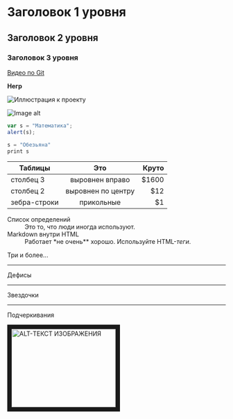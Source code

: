 # Заголовок 1 уровня

## Заголовок 2 уровня

### Заголовок 3 уровня

[Видео по Git](https://www.youtube.com/watch?v=zZBiln_2FhM&ab_channel=%D0%92%D0%BB%D0%B0%D0%B4%D0%B8%D0%BB%D0%B5%D0%BD%D0%9C%D0%B8%D0%BD%D0%B8%D0%BD "Ютуб")

**Негр** 

![Иллюстрация к проекту](https://klike.net/uploads/posts/2020-04/1587719791_1.jpg "ПАТРИК")

![Image alt](https://russkiiyazyk.ru/wp-content/uploads/2018/06/Kartinka.jpg "ОБезьяна")

```ts
var s = "Математика";
alert(s);
```
 
```ts
s = "Обезьяна"
print s
```
 
| Таблицы       | Это                | Круто |
| ------------- |:------------------:| -----:|
| столбец 3     | выровнен вправо    | $1600 |
| столбец 2     | выровнен по центру |   $12 |
| зебра-строки  | прикольные         |    $1 |

<dl>
  <dt>Список определений</dt>
  <dd>Это то, что люди иногда используют.</dd>

  <dt>Markdown внутри HTML</dt>
  <dd>Работает *не очень** хорошо. Используйте HTML-<em>теги</em>.</dd>
</dl>

Три и более...

---

Дефисы

***

Звездочки

___

Подчеркивания

<a href="https://www.youtube.com/watch?v=cW424fPOujE&ab_channel=UmeloeTV" target="_blank"><img src="https://android-obzor.com/wp-content/uploads/2022/03/1-99.jpg" 
alt="ALT-ТЕКСТ ИЗОБРАЖЕНИЯ" width="240" height="180" border="10" /></a>